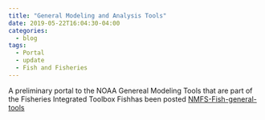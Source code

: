 ```yaml
---
title: "General Modeling and Analysis Tools"
date: 2019-05-22T16:04:30-04:00
categories:
  - blog
tags:
  - Portal
  - update
  - Fish and Fisheries
---
```


A preliminary portal to the NOAA Genereal Modeling Tools that are part of the Fisheries Integrated Toolbox Fishhas been posted
[NMFS-Fish-general-tools](https://nmfs-general-modeling-tools.github.io/)





